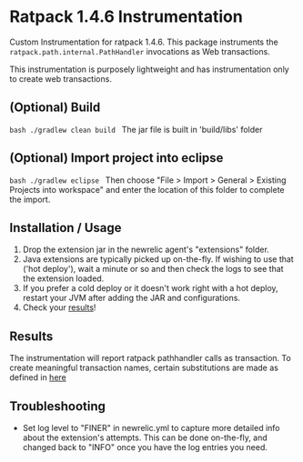 # Ratpack 1.4.6 Instrumentation

Custom Instrumentation for ratpack 1.4.6. This package instruments the `ratpack.path.internal.PathHandler` invocations as Web transactions.

This instrumentation is purposely lightweight and has instrumentation only to create web transactions.

## (Optional) Build

`bash
	./gradlew clean build
`
The jar file is built in 'build/libs' folder

## (Optional) Import project into eclipse  

`bash
	./gradlew eclipse
`
Then choose "File > Import > General > Existing Projects into workspace"
and enter the location of this folder to complete the import.

## Installation / Usage

1. Drop the extension jar in the newrelic agent's "extensions" folder.
2. Java extensions are typically picked up on-the-fly. If wishing to use that ('hot deploy'), wait a minute or so and then check the logs to see that the extension loaded.
3. If you prefer a cold deploy or it doesn't work right with a hot deploy, restart your JVM after adding the JAR and configurations.
3. Check your [results](#results)!


## Results

The instrumentation will report ratpack pathhandler calls as transaction. To create meaningful transaction names, certain substitutions are made as defined in [here](https://github.com/preddy-newrelic/ratpack-1.4.6/blob/3499bdead8d37a876c18d2ab36ed252f29651d1a/src/main/java/com/newrelic/ratpack/path/internal/PathHandler_Instrument.java#L31)


## Troubleshooting

- Set log level to "FINER" in newrelic.yml to capture more detailed info about the extension's attempts. This can be done on-the-fly, and changed back to "INFO" once you have the log entries you need.


